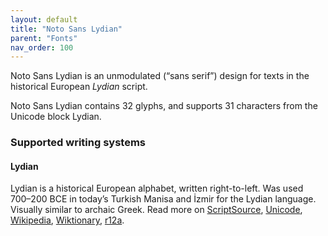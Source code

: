 ```yaml
---
layout: default
title: "Noto Sans Lydian"
parent: "Fonts"
nav_order: 100
---
```

Noto Sans Lydian is an unmodulated (“sans serif”) design for texts in the historical European _Lydian_ script. 

Noto Sans Lydian contains 32 glyphs, and supports 31 characters from the Unicode block Lydian.


### Supported writing systems


#### Lydian

Lydian is a historical European alphabet, written right-to-left. Was used 700–200 BCE in today’s Turkish Manisa and İzmir for the Lydian language. Visually similar to archaic Greek. Read more on [ScriptSource](https://scriptsource.org/scr/Lydi), [Unicode](https://www.unicode.org/versions/Unicode13.0.0/ch08.pdf#G26511), [Wikipedia](https://en.wikipedia.org/wiki/ISO_15924:Lydi), [Wiktionary](https://en.wiktionary.org/wiki/Category:Lydian_script), [r12a](https://r12a.github.io/scripts/links?iso=Lydi).

